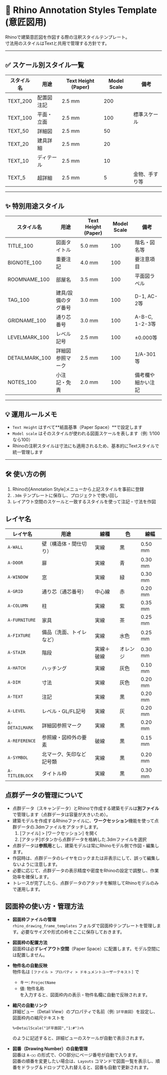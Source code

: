# 📝 Rhino Annotation Styles Template (意匠図用)

Rhinoで建築意匠図を作図する際の注釈スタイルテンプレート。  
寸法用のスタイルはTextと共用で管理する方針です。

---

## ✅ スケール別スタイル一覧

| スタイル名  | 用途         | Text Height (Paper) | Model Scale | 備考 |
|-------------|--------------|----------------------|--------------|------|
| TEXT_200    | 配置図注記   | 2.5 mm               | 200          |      |
| TEXT_100    | 平面・立面   | 2.5 mm               | 100          | 標準スケール |
| TEXT_50     | 詳細図       | 2.5 mm               | 50           |      |
| TEXT_20     | 建具詳細     | 2.5 mm               | 20           |      |
| TEXT_10     | ディテール   | 2.5 mm               | 10           |      |
| TEXT_5      | 超詳細       | 2.5 mm               | 5            | 金物、手すり等 |

---

## ✨ 特別用途スタイル

| スタイル名        | 用途                  | Text Height (Paper) | Model Scale | 備考 |
|--------------------|------------------------|----------------------|--------------|------|
| TITLE_100          | 図面タイトル           | 5.0 mm               | 100          | 階名・図名等 |
| BIGNOTE_100        | 重要注記               | 4.0 mm               | 100          | 要注意項目 |
| ROOMNAME_100       | 部屋名                 | 3.5 mm               | 100          | 平面図ラベル |
| TAG_100            | 建具/設備のタグ番号    | 3.0 mm               | 100          | D-1, AC-2等 |
| GRIDNAME_100       | 通り芯番号             | 3.0 mm               | 100          | A-B-C, 1-2-3等 |
| LEVELMARK_100      | レベル記号             | 2.5 mm               | 100          | ±0.000等 |
| DETAILMARK_100     | 詳細図参照マーク       | 2.5 mm               | 100          | 1/A-301等 |
| NOTES_100          | 小注記・免責           | 2.0 mm               | 100          | 備考欄や細かい注記 |

---

## 💡 運用ルールメモ

- `Text Height` はすべて**紙面基準（Paper Space）**で設定します
- `Model scale` はそのスタイルが使われる図面スケールを表します（例: 1/100なら100）
- Rhinoの注釈スタイルは寸法にも適用されるため、基本的にTextスタイルで統一管理します

---

## 🛠 使い方の例

1. Rhinoの[Annotation Style]メニューから上記スタイルを事前に登録
2. `.3dm` テンプレートに保存し、プロジェクトで使い回し
3. レイアウト空間のスケールと一致するスタイルを使って注記・寸法を作図

## レイヤ名
| レイヤ名           | 用途           | 線種    | 色    | 線幅      |
| -------------- | ------------ | ----- | ---- | ------- |
| `A-WALL`       | 壁（構造体・間仕切り）  | 実線    | 黒    | 0.50 mm |
| `A-DOOR`       | 扉            | 実線    | 青    | 0.30 mm |
| `A-WINDOW`     | 窓            | 実線    | 緑    | 0.30 mm |
| `A-GRID`       | 通り芯（通芯番号）    | 中心線   | 赤    | 0.20 mm |
| `A-COLUMN`     | 柱            | 実線    | 紫    | 0.35 mm |
| `A-FURNITURE`  | 家具           | 実線    | 茶    | 0.25 mm |
| `A-FIXTURE`    | 備品（洗面、トイレなど） | 実線    | 水色   | 0.25 mm |
| `A-STAIR`      | 階段           | 実線＋破線 | オレンジ | 0.30 mm |
| `A-HATCH`      | ハッチング        | 実線    | 灰色   | 0.10 mm |
| `A-DIM`        | 寸法           | 実線    | 灰色   | 0.20 mm |
| `A-TEXT`       | 注記           | 実線    | 黒    | 0.20 mm |
| `A-LEVEL`      | レベル・GL/FL記号  | 実線    | 灰    | 0.20 mm |
| `A-DETAILMARK` | 詳細図参照マーク     | 実線    | 黒    | 0.20 mm |
| `A-REFERENCE`  | 参照線・図枠外の要素   | 破線    | 黒    | 0.15 mm |
| `A-SYMBOL`     | 北マーク、矢印など記号類 | 実線    | 黒    | 0.20 mm |
| `A-TITLEBLOCK` | タイトル枠        | 実線    | 黒    | 0.30 mm |

## 点群データの管理について

- 点群データ（スキャンデータ）とRhinoで作成する建築モデルは**別ファイル**で管理します（点群データは容量が大きいため）。
- 建築モデルを作成するRhinoファイルに、**ワークセッション**機能を使って点群データの.3dmファイルをアタッチします。
    1. [ファイル] > [ワークセッション] を開く
    2. [アタッチ]ボタンから点群データを格納した.3dmファイルを選択
- 点群データは**参照用**とし、建築モデルは常にRhinoモデル側で作図・編集します。
- 作図時は、点群データのレイヤをロックまたは非表示にして、誤って編集しないように注意します。
- 必要に応じて、点群データの表示精度や密度をRhinoの設定で調整し、作業効率を確保します。
- トレースが完了したら、点群データのアタッチを解除してRhinoモデルのみで運用します。

## 図面枠の使い方・管理方法

- **図面枠ファイルの管理**  
    `rhino_drawing_frame_templates` フォルダで図面枠テンプレートを管理します。必要なサイズや形式の枠をここに保存しておきます。

- **図面枠の配置方法**  
    図面枠は必ず**レイアウト空間**（Paper Space）に配置します。モデル空間には配置しません。

- **物件名の自動反映**  
    物件名は `[ファイル > プロパティ > ドキュメントユーザーテキスト]` で  
    - キー: `ProjectName`  
    - 値: 物件名称  
    を入力すると、図面枠内の表示・物件名欄に自動で反映されます。

- **縮尺の自動リンク**  
    詳細ビュー（Detail View）のプロパティで名前（例: `1F平面図`）を設定し、  
    図面枠内の縮尺テキストを  
    ```
    %<DetailScale("1F平面図","1:#")>%
    ```
    のように記述すると、詳細ビューのスケールが自動で表示されます。

- **図番（Drawing Number）の自動管理**  
    図番は `A-○○` の形式で、○○部分にページ番号が自動で入ります。  
    図番の順番を変更したい場合は、`Layouts` コマンドで図面一覧を表示し、順番をドラッグ＆ドロップで入れ替えると、図番も自動で更新されます。